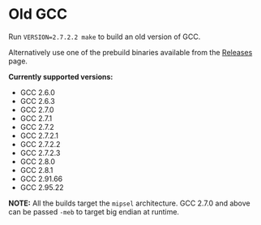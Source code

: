 # Old GCC

Run `VERSION=2.7.2.2 make` to build an old version of GCC.

Alternatively use one of the prebuild binaries available from the [Releases](https://github.com/decompals/old-gcc/releases) page.

**Currently supported versions:**
- GCC 2.6.0
- GCC 2.6.3
- GCC 2.7.0
- GCC 2.7.1
- GCC 2.7.2
- GCC 2.7.2.1
- GCC 2.7.2.2
- GCC 2.7.2.3
- GCC 2.8.0
- GCC 2.8.1
- GCC 2.91.66
- GCC 2.95.22

**NOTE:** All the builds target the `mipsel` architecture. GCC 2.7.0 and above can be passed `-meb` to target big endian at runtime.
